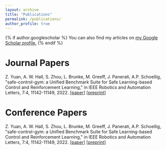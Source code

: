 ```yaml
---
layout: archive
title: "Publications"
permalink: /publications/
author_profile: true
---
```


{% if author.googlescholar %}
  You can also find my articles on <u><a href="{{author.googlescholar}}">my Google Scholar profile</a>.</u>
{% endif %}

<!-- {% include base_path %} -->

<!-- {% for post in site.publications reversed %}
  {% include archive-single.html %}
{% endfor %} -->

Journal Papers
======
Z. Yuan, A. W. Hall, S. Zhou, L. Brunke, M. Greeff, J. Panerati, A.P. Schoellig, "safe-control-gym: a Unified Benchmark Suite for Safe Learning-based Control and Reinforcement Learning," in IEEE Robotics and Automation Letters, 7:4, 11142-11149, 2022. [[paper](https://ieeexplore.ieee.org/document/9849119)] [[preprint](https://arxiv.org/abs/2109.06325)]

Conference Papers
======
Z. Yuan, A. W. Hall, S. Zhou, L. Brunke, M. Greeff, J. Panerati, A.P. Schoellig, "safe-control-gym: a Unified Benchmark Suite for Safe Learning-based Control and Reinforcement Learning," in IEEE Robotics and Automation Letters, 7:4, 11142-11149, 2022. [[paper](https://ieeexplore.ieee.org/document/9849119)] [[preprint](https://arxiv.org/abs/2109.06325)]

<!-- Workshop Papers
====== -->

<!-- Preprints
====== -->
<!--
Theses
====== -->

